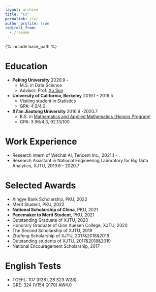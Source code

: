 ```yaml
---
layout: archive
title: "CV"
permalink: /cv/
author_profile: true
redirect_from:
  - /resume
---
```


{% include base_path %}

Education
======
* **Peking University**  2020.9 -  
    * M.S. in Data Science  
    * Advisor: Prof. [Xu Sun](http://xusun.org)  
* **University of California, Berkeley**  2019.1 - 2019.5   
    * Visiting student in Statistics  
    * GPA: 4.0/4.0  
* **Xi'an Jiaotong University**  2016.9 -2020.7   
    * B.S. in [Mathematics and Applied Mathematics (Honors Program)](http://bjb.xjtu.edu.cn/info/1071/2192.htm)   
    * GPA: 3.96/4.3, 92.13/100  


Work Experience
======
* Research Intern of Wechat AI, Tencent Inc., 2021.1 - .
* Research Assistant in National Engineering Laboratory for Big Data Analytics, XJTU, 2019.6 - 2020.7
 
Selected Awards 
======
* Xingye Bank Scholarship, PKU, 2022
* Merit Student, PKU, 2022
* **National Scholarship of China**, PKU, 2021
* **Pacemaker to Merit Student**, PKU, 2021
* Outstanding Graduate of XJTU, 2020
* Honorary Graduate of Qian Xuesen College, XJTU, 2020
* The Second Scholarship of XJTU, 2019
* Zhufeng Scholarship of XJTU, 2017&2018&2019
* Outstanding students of XJTU, 2017&2018&2019
* National Encouragement Scholarship, 2017
  
English Tests
======
* TOEFL: 107 (R28 L28 S23 W28)
* GRE: 324 (V154 Q170) AW4.0

